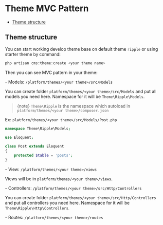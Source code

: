 # Theme MVC Pattern

 - [Theme structure](#theme_structure)
 
<a name="theme_structure"></a>
## Theme structure

You can start working develop theme base on default theme `ripple` or using starter theme by command:
    
```bash
php artisan cms:theme:create <your theme name>
```
 
Then you can see MVC pattern in your theme:

\- Models: `/platform/themes/<your theme>/src/Models`

You can create folder `platform/themes/<your theme>/src/Models` and put all models you need here. Namespace for it will be `Theme\Ripple\Models`.
> {note} `Theme\Ripple` is the namespace which autoload in `platform/themes/<your theme>/composer.json`

Ex: `platform/themes/<your theme>/src/Models/Post.php`

```php
namespace Theme\Ripple\Models;
    
use Eloquent;

class Post extends Eloquent
{
    protected $table = 'posts';
}
```

\- View: `/platform/themes/<your theme>/views`

Views will be in `platform/themes/<your theme>/views`.

\- Controllers: `/platform/themes/<your theme>/src/Http/Controllers`

You can create folder `platform/themes/<your theme>/src/Http/Controllers` and put all controllers you need here. Namespace for it will be `Theme\Ripple\Http\Controllers`.

\- Routes: `/platform/themes/<your theme>/routes`    
